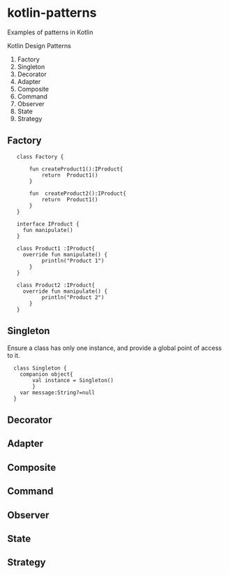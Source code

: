 # kotlin-patterns
Examples of patterns in Kotlin

  Kotlin Design Patterns
  1. Factory
  2. Singleton
  3. Decorator
  4. Adapter
  5. Composite
  6. Command
  7. Observer
  8. State
  9. Strategy
  
## Factory

 ```
    class Factory {

        fun createProduct1():IProduct{
            return  Product1()
        }

        fun  createProduct2():IProduct{
            return  Product1()
        }
    }
    
    interface IProduct {
      fun manipulate()
    }
    
    class Product1 :IProduct{
      override fun manipulate() {
            println("Product 1")
        }
    }
    
    class Product2 :IProduct{
      override fun manipulate() {
            println("Product 2")
        }
    }
 ```
## Singleton
  Ensure a class has only one instance, and provide a global point of access to it.
  ```
    class Singleton {
      companion object{
          val instance = Singleton()
          }
      var message:String?=null
    }
  ```

## Decorator
## Adapter
## Composite
## Command
## Observer
## State
## Strategy
